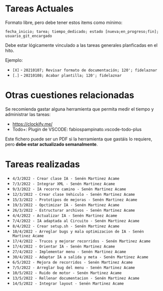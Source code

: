 # Tareas Actuales
Formato libre, pero debe tener estos items como mínimo:

`fecha_inicio; tarea; tiempo_dedicado; estado [nueva;en_progreso;fin]; usuario_git_encargado`

Debe estar lógicamente vinculado a las tareas generales planficadas en el hito.

Ejemplo:

* `[X]` - `20210107; Revisar formato de documentación; 120'; fidelaznar`
* `[.]` - `20210108; Acabar plantilla; 120'; fidelaznar`

# Otras cuestiones relacionadas
Se recomienda gastar alguna herramienta que permita medir el tiempo y administrar las tareas:

* https://clockify.me/
* Todo+: Plugin de VSCODE: fabiospampinato.vscode-todo-plus

Este fichero puede ser un PDF si la herramienta que gastáis lo requiere, pero **debe estar actualizado semanalmente**.

# Tareas realizadas
* `4/3/2022 - Crear clase IA - Senén Martinez Acame`
* `7/3/2022 - Integrar XML - Senén Martinez Acame`
* `9/3/2022 - IA recorre camino - Senén Martinez Acame`
* `12/3/2022 - Crear clase Vehiculo - Senén Martinez Acame`
* `15/3/2022 - Prototipos de mejoras - Senén Martinez Acame`
* `19/3/2022 - Opctimizar IA - Senén Martinez Acame`
* `26/3/2022 - Estructurar archivos - Senén Martinez Acame`
* `4/4/2022 - Actualizar IA - Senén Martinez Acame`
* `7/4/2022 - IA adaptada al Circuito - Senén Martinez Acame`
* `8/4/2022 - Crear setup.sh - Senén Martinez Acame`
* `10/4/2022 - Arreglar bugs y mala optimizacion de IA - Senén Martinez Acame`
* `17/4/2022 - Trucos y mejorar recorridos - Senén Martinez Acame`
* `17/4/2022 - Orientar IA - Senén Martinez Acame`
* `27/4/2022 - Implementar menu - Senén Martinez Acame`
* `30/4/2022 - Adaptar IA a salida y meta - Senén Martinez Acame`
* `6/5/2022 - Mejora de recorridos - Senén Martinez Acame`
* `7/5/2022 - Arreglar bug del menu - Senén Martinez Acame`
* `10/5/2022 - Ruido de motor - Senén Martinez Acame`
* `13/5/2022 - Rellenar documentacion - Senén Martinez Acame`
* `14/5/2022 - Integrar layout - Senén Martinez Acame`